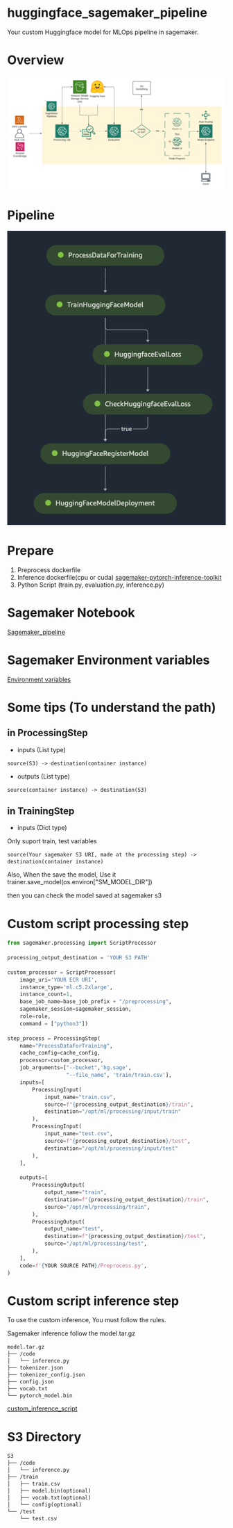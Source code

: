 # huggingface_sagemaker_pipeline

Your custom Huggingface model for MLOps pipeline in sagemaker.

# Overview
![overview](./img/overview.png)

# Pipeline
![pipeline](./img/pipeline.png)

# Prepare

1. Preprocess dockerfile
2. Inference dockerfile(cpu or cuda) [sagemaker-pytorch-inference-toolkit](https://github.com/aws/sagemaker-pytorch-inference-toolkit)
3. Python Script (train.py, evaluation.py, inference.py)

# Sagemaker Notebook
[Sagemaker_pipeline](https://github.com/philschmid/huggingface-sagemaker-workshop-series/blob/main/workshop_3_mlops/lab_1_sagemaker_pipeline.ipynb)

# Sagemaker Environment variables
[Environment variables](https://github.com/aws/sagemaker-training-toolkit/blob/master/ENVIRONMENT_VARIABLES.md)

# Some tips (To understand the path)

## in ProcessingStep

* inputs (List type)
```
source(S3) -> destination(container instance)
```
* outputs (List type)
```
source(container instance) -> destination(S3)
```
## in TrainingStep

* inputs (Dict type)

Only suport train, test variables
```
source(Your sagemaker S3 URI, made at the processing step) -> destination(container instance)
```
Also, When the save the model, Use it trainer.save_model(os.environ["SM_MODEL_DIR"])

then you can check the model saved at sagemaker s3

# Custom script processing step
```python
from sagemaker.processing import ScriptProcessor

processing_output_destination = 'YOUR S3 PATH'

custom_processor = ScriptProcessor(
    image_uri='YOUR ECR URI',
    instance_type='ml.c5.2xlarge',
    instance_count=1,
    base_job_name=base_job_prefix + "/preprocessing",
    sagemaker_session=sagemaker_session,
    role=role,
    command = ["python3"])

step_process = ProcessingStep(
    name="ProcessDataForTraining",
    cache_config=cache_config,
    processor=custom_processor,
    job_arguments=["--bucket",'hg.sage',
                   "--file_name", 'train/train.csv'],
    inputs=[
        ProcessingInput(
            input_name="train.csv",
            source=f"{processing_output_destination}/train",
            destination="/opt/ml/processing/input/train"
        ),
        ProcessingInput(
            input_name="test.csv",
            source=f"{processing_output_destination}/test",
            destination="/opt/ml/processing/input/test"
        ),
    ],

    outputs=[
        ProcessingOutput(
            output_name="train",
            destination=f"{processing_output_destination}/train",
            source="/opt/ml/processing/train",
        ),
        ProcessingOutput(
            output_name="test",
            destination=f"{processing_output_destination}/test",
            source="/opt/ml/processing/test",
        ),
    ],
    code=f'{YOUR SOURCE PATH}/Preprocess.py',
)
```

# Custom script inference step

To use the custom inference, You must follow the rules.

Sagemaker inference follow the model.tar.gz

``` 
model.tar.gz
├── /code
│   └── inference.py
├── tokenizer.json
├── tokenizer_config.json
├── config.json
├── vocab.txt
└── pytorch_model.bin
``` 

[custom_inference_script](https://github.com/huggingface/notebooks/blob/main/sagemaker/17_custom_inference_script/sagemaker-notebook.ipynb)

# S3 Directory
``` 
S3
├── /code
│   └── inference.py
├── /train
│   ├── train.csv
│   ├── model.bin(optional)
│   ├── vocab.txt(optional)
│   └── config(optional)
└── /test
    └── test.csv
``` 
